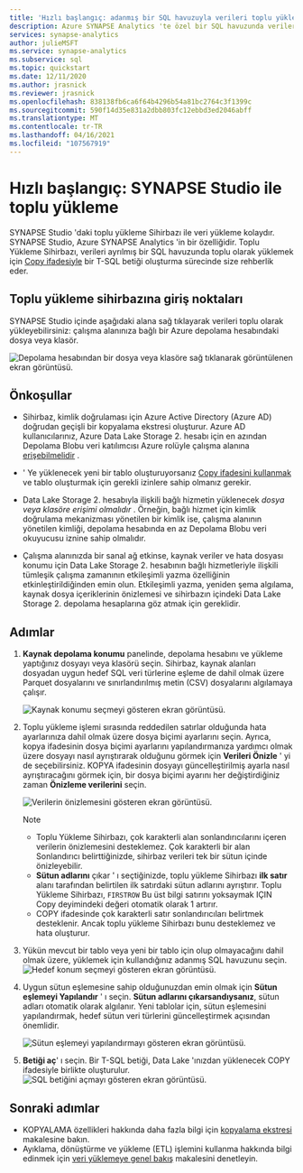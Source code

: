 ```yaml
---
title: 'Hızlı başlangıç: adanmış bir SQL havuzuyla verileri toplu yükleme'
description: Azure SYNAPSE Analytics 'te özel bir SQL havuzunda verileri toplu olarak yüklemek için SYNAPSE Studio 'Yu kullanın.
services: synapse-analytics
author: julieMSFT
ms.service: synapse-analytics
ms.subservice: sql
ms.topic: quickstart
ms.date: 12/11/2020
ms.author: jrasnick
ms.reviewer: jrasnick
ms.openlocfilehash: 838138fb6ca6f64b4296b54a81bc2764c3f1399c
ms.sourcegitcommit: 590f14d35e831a2dbb803fc12ebbd3ed2046abff
ms.translationtype: MT
ms.contentlocale: tr-TR
ms.lasthandoff: 04/16/2021
ms.locfileid: "107567919"
---
```

# <a name="quickstart-bulk-loading-with-synapse-studio"></a>Hızlı başlangıç: SYNAPSE Studio ile toplu yükleme

SYNAPSE Studio 'daki toplu yükleme Sihirbazı ile veri yükleme kolaydır. SYNAPSE Studio, Azure SYNAPSE Analytics 'in bir özelliğidir. Toplu Yükleme Sihirbazı, verileri ayrılmış bir SQL havuzunda toplu olarak yüklemek için [Copy ifadesiyle](/sql/t-sql/statements/copy-into-transact-sql?view=azure-sqldw-latest&preserve-view=true) bir T-SQL betiği oluşturma sürecinde size rehberlik eder. 

## <a name="entry-points-to-the-bulk-load-wizard"></a>Toplu yükleme sihirbazına giriş noktaları

SYNAPSE Studio içinde aşağıdaki alana sağ tıklayarak verileri toplu olarak yükleyebilirsiniz: çalışma alanınıza bağlı bir Azure depolama hesabındaki dosya veya klasör.

![Depolama hesabından bir dosya veya klasöre sağ tıklanarak görüntülenen ekran görüntüsü.](./sql/media/bulk-load/bulk-load-entry-point-0.png)

## <a name="prerequisites"></a>Önkoşullar

- Sihirbaz, kimlik doğrulaması için Azure Active Directory (Azure AD) doğrudan geçişli bir kopyalama ekstresi oluşturur. Azure AD kullanıcılarınız, Azure Data Lake Storage 2. hesabı için en azından Depolama Blobu veri katılımcısı Azure rolüyle çalışma alanına [erişebilmelidir](./sql-data-warehouse/quickstart-bulk-load-copy-tsql-examples.md#d-azure-active-directory-authentication) . 

- ' Ye yüklenecek yeni bir tablo oluşturuyorsanız [Copy ifadesini kullanmak](/sql/t-sql/statements/copy-into-transact-sql?view=azure-sqldw-latest&preserve-view=true#permissions) ve tablo oluşturmak için gerekli izinlere sahip olmanız gerekir.

- Data Lake Storage 2. hesabıyla ilişkili bağlı hizmetin yüklenecek *dosya veya klasöre erişimi olmalıdır* . Örneğin, bağlı hizmet için kimlik doğrulama mekanizması yönetilen bir kimlik ise, çalışma alanının yönetilen kimliği, depolama hesabında en az Depolama Blobu veri okuyucusu iznine sahip olmalıdır.

- Çalışma alanınızda bir sanal ağ etkinse, kaynak veriler ve hata dosyası konumu için Data Lake Storage 2. hesabının bağlı hizmetleriyle ilişkili tümleşik çalışma zamanının etkileşimli yazma özelliğinin etkinleştirildiğinden emin olun. Etkileşimli yazma, yeniden şema algılama, kaynak dosya içeriklerinin önizlemesi ve sihirbazın içindeki Data Lake Storage 2. depolama hesaplarına göz atmak için gereklidir.

## <a name="steps"></a>Adımlar

1. **Kaynak depolama konumu** panelinde, depolama hesabını ve yükleme yaptığınız dosyayı veya klasörü seçin. Sihirbaz, kaynak alanları dosyadan uygun hedef SQL veri türlerine eşleme de dahil olmak üzere Parquet dosyalarını ve sınırlandırılmış metin (CSV) dosyalarını algılamaya çalışır. 

   ![Kaynak konumu seçmeyi gösteren ekran görüntüsü.](./sql/media/bulk-load/bulk-load-source-location.png)

2. Toplu yükleme işlemi sırasında reddedilen satırlar olduğunda hata ayarlarınıza dahil olmak üzere dosya biçimi ayarlarını seçin. Ayrıca, kopya ifadesinin dosya biçimi ayarlarını yapılandırmanıza yardımcı olmak üzere dosyayı nasıl ayrıştırarak olduğunu görmek için **Verileri Önizle** ' yi de seçebilirsiniz. KOPYA ifadesinin dosyayı güncelleştirilmiş ayarla nasıl ayrıştıracağını görmek için, bir dosya biçimi ayarını her değiştirdiğiniz zaman **Önizleme verilerini** seçin.

   ![Verilerin önizlemesini gösteren ekran görüntüsü.](./sql/media/bulk-load/bulk-load-file-format-settings-preview-data.png) 

   > [!NOTE]  
   >
   > - Toplu Yükleme Sihirbazı, çok karakterli alan sonlandırıcılarını içeren verilerin önizlemesini desteklemez. Çok karakterli bir alan Sonlandırıcı belirttiğinizde, sihirbaz verileri tek bir sütun içinde önizleyebilir. 
   > - **Sütun adlarını** çıkar ' ı seçtiğinizde, toplu yükleme Sihirbazı **ilk satır** alanı tarafından belirtilen ilk satırdaki sütun adlarını ayrıştırır. Toplu Yükleme Sihirbazı, `FIRSTROW` Bu üst bilgi satırını yoksaymak IÇIN Copy deyimindeki değeri otomatik olarak 1 artırır. 
   > - COPY ifadesinde çok karakterli satır sonlandırıcıları belirtmek desteklenir. Ancak toplu yükleme Sihirbazı bunu desteklemez ve hata oluşturur.

3. Yükün mevcut bir tablo veya yeni bir tablo için olup olmayacağını dahil olmak üzere, yüklemek için kullandığınız adanmış SQL havuzunu seçin.
   ![Hedef konum seçmeyi gösteren ekran görüntüsü.](./sql/media/bulk-load/bulk-load-target-location.png)
4. Uygun sütun eşlemesine sahip olduğunuzdan emin olmak için **Sütun eşlemeyi Yapılandır** ' ı seçin. **Sütun adlarını çıkarsandıysanız**, sütun adları otomatik olarak algılanır. Yeni tablolar için, sütun eşlemesini yapılandırmak, hedef sütun veri türlerini güncelleştirmek açısından önemlidir.

   ![Sütun eşlemeyi yapılandırmayı gösteren ekran görüntüsü.](./sql/media/bulk-load/bulk-load-target-location-column-mapping.png)
5. **Betiği aç**' ı seçin. Bir T-SQL betiği, Data Lake 'ınızdan yüklenecek COPY ifadesiyle birlikte oluşturulur.
   ![SQL betiğini açmayı gösteren ekran görüntüsü.](./sql/media/bulk-load/bulk-load-target-final-script.png)

## <a name="next-steps"></a>Sonraki adımlar

- KOPYALAMA özellikleri hakkında daha fazla bilgi için [kopyalama ekstresi](/sql/t-sql/statements/copy-into-transact-sql?view=azure-sqldw-latest&preserve-view=true#syntax) makalesine bakın.
- Ayıklama, dönüştürme ve yükleme (ETL) işlemini kullanma hakkında bilgi edinmek için [veri yüklemeye genel bakış](./sql-data-warehouse/design-elt-data-loading.md#what-is-elt) makalesini denetleyin.
